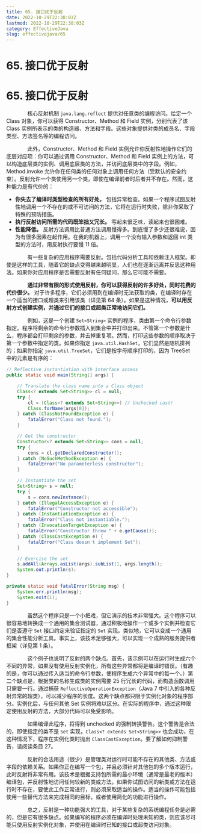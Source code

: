```yaml
---
title: 65. 接口优于反射
date: 2022-10-29T22:38:03Z
lastmod: 2022-10-29T22:38:03Z
category: EffectiveJava
slug: effectivejava/65
---
```


# 65. 接口优于反射

# 65. 接口优于反射

　　　　核心反射机制 `java.lang.reflect` 提供对任意类的编程访问。给定一个 Class 对象，你可以获得 Constructor、Method 和 Field 实例，分别代表了该 Class 实例所表示的类的构造器、方法和字段。这些对象提供对类的成员名、字段类型、方法签名等的编程访问。

　　　　此外，Constructor、Method 和 Field 实例允许你反射性地操作它们的底层对应项：你可以通过调用 Constructor、Method 和 Field 实例上的方法，可以构造底层类的实例、调用底层类的方法，并访问底层类中的字段。例如，Method.invoke 允许你在任何类的任何对象上调用任何方法（受默认的安全约束）。反射允许一个类使用另一个类，即使在编译前者时后者并不存在。然而，这种能力是有代价的：

- **你失去了编译时类型检查的所有好处，**  包括异常检查。如果一个程序试图反射性地调用一个不存在的或不可访问的方法，它将在运行时失败，除非你采取了特殊的预防措施。
- **执行反射访问所需的代码既笨拙又冗长。**  写起来很乏味，读起来也很困难。
- **性能降低。**  反射方法调用比普通方法调用慢得多。到底慢了多少还很难说，因为有很多因素在起作用。在我的机器上，调用一个没有输入参数和返回 int 类型的方法时，用反射执行要慢 11 倍。

　　　　有一些复杂的应用程序需要反射。包括代码分析工具和依赖注入框架。即使是这样的工具，随着它的缺点变得越来越明显，人们也在逐渐远离并反思这种用法。如果你对应用程序是否需要反射有任何疑问，那么它可能不需要。

　　　　**通过非常有限的形式使用反射，你可以获得反射的许多好处，同时花费的代价很少。**  对于许多程序，它们必须用到在编译时无法获取的类，在编译时存在一个适当的接口或超类来引用该类（详见第 64 条）。如果是这种情况，**可以用反射方式创建实例，并通过它们的接口或超类正常地访问它们。**

　　　　例如，这是一个创建 `Set<String>` 实例的程序，类由第一个命令行参数指定。程序将剩余的命令行参数插入到集合中并打印出来。不管第一个参数是什么，程序都会打印剩余的参数，并去掉重复项。然而，打印这些参数的顺序取决于第一个参数中指定的类。如果你指定 `java.util.HashSet`，它们显然是随机排列的；如果你指定 `java.util.TreeSet`，它们是按字母顺序打印的，因为 TreeSet 中的元素是有序的：

```java
// Reflective instantiation with interface access
public static void main(String[] args) {

    // Translate the class name into a Class object
    Class<? extends Set<String>> cl = null;
    try {
        cl = (Class<? extends Set<String>>) // Unchecked cast!
        Class.forName(args[0]);
    } catch (ClassNotFoundException e) {
        fatalError("Class not found.");
    }

    // Get the constructor
    Constructor<? extends Set<String>> cons = null;
    try {
        cons = cl.getDeclaredConstructor();
    } catch (NoSuchMethodException e) {
        fatalError("No parameterless constructor");
    }

    // Instantiate the set
    Set<String> s = null;
    try {
        s = cons.newInstance();
    } catch (IllegalAccessException e) {
        fatalError("Constructor not accessible");
    } catch (InstantiationException e) {
        fatalError("Class not instantiable.");
    } catch (InvocationTargetException e) {
        fatalError("Constructor threw " + e.getCause());
    } catch (ClassCastException e) {
        fatalError("Class doesn't implement Set");
    }

    // Exercise the set
    s.addAll(Arrays.asList(args).subList(1, args.length));
    System.out.println(s);
}

private static void fatalError(String msg) {
    System.err.println(msg);
    System.exit(1);
}
```

　　　　虽然这个程序只是一个小把戏，但它演示的技术非常强大。这个程序可以很容易地转换成一个通用的集合测试器，通过积极地操作一个或多个实例并检查它们是否遵守 `Set` 接口约定来验证指定的 `Set` 实现。类似地，它可以变成一个通用的集合性能分析工具。事实上，该技术足够强大，可以实现一个成熟的服务提供者框架（详见第 1 条）。

　　　　这个例子也说明了反射的两个缺点。首先，该示例可以在运行时生成六个不同的异常，如果没有使用反射实例化，所有这些异常都将是编译时错误。（有趣的是，你可以通过传入适当的命令行参数，使程序生成六个异常中的每一个。）第二个缺点是，根据类的名称生成类的实例需要 25 行冗长的代码，而构造函数调用只需要一行。通过捕获 `ReflectiveOperationException`（Java 7 中引入的各种反射异常的超类），可以减少程序的长度。这两个缺点都只限于实例化对象的程序部分。实例化后，与任何其他 Set 实例将难以区分。在实际的程序中，通过这种限定使用反射的方法，大部分代码可以免受影响。

　　　　如果编译此程序，将得到 unchecked 的强制转换警告。这个警告是合法的，即使指定的类不是 `Set` 实现，`Class<? extends Set<String>>` 也会成功，在这种情况下，程序在实例化类时抛出 `ClassCastException`。要了解如何抑制警告，请阅读条目 27。

　　　　反射的合法用途（很少）是管理类对运行时可能不存在的其他类、方法或字段的依赖关系。如果你正在编写一个包，并且必须针对其他包的多个版本运行，此时反射将非常有用。该技术是根据支持包所需的最小环境（通常是最老的版本）编译包，并反射性地访问任何较新的类或方法。如果你试图访问的新类或方法在运行时不存在，要使此工作正常进行，则必须采取适当的操作。适当的操作可能包括使用一些替代方法来完成相同的目标，或者使用简化的功能进行操作。

　　　　总之，反射是一种功能强大的工具，对于某些复杂的系统编程任务是必需的，但是它有很多缺点。如果编写的程序必须在编译时处理未知的类，则应该尽可能只使用反射实例化对象，并使用在编译时已知的接口或超类访问对象。
